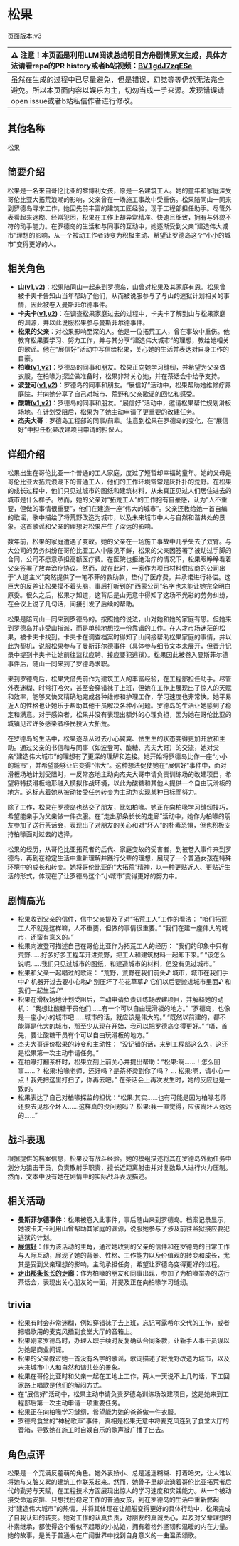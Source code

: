 # 松果
页面版本:v3
 

| :warning: 注意！本页面是利用LLM阅读总结明日方舟剧情原文生成，具体方法请看repo的PR history或者b站视频：[BV1gdJ7zqESe](https://www.bilibili.com/video/BV1gdJ7zqESe/)         |
|:----------------------------|
| 虽然在生成的过程中已尽量避免，但是错误，幻觉等等仍然无法完全避免。所以本页面内容以娱乐为主，切勿当成一手来源。发现错误请open issue或者b站私信作者进行修改。|



## 其他名称
松果
## 简要介绍
松果是一名来自哥伦比亚的黎博利女孩，原是一名建筑工人。她的童年和家庭深受哥伦比亚大拓荒浪潮的影响，父亲曾在一场施工事故中受重伤。松果陪同山一同来到罗德岛寻求工作，她因先前丰富的建筑工匠经验，现于工程部担任助手。尽管外表看起来迷糊、经常犯困，松果在工作上却异常精准、快速且细致，拥有与外貌不符的动手能力。在罗德岛的生活和与同事的互动中，她逐渐受到父亲“建造伟大城市”理想的影响，从一个被动工作者转变为积极主动、希望让罗德岛这个“小小的城市”变得更好的人。
## 相关角色
-   **山([v1](../chars/char_264_f12yin.md),[v2](char_264_f12yin.md))**：松果陪同山一起来到罗德岛，山曾对松果及其家庭有恩。松果曾被卡夫卡告知山当年帮助了他们，从而被说服参与了与山的逃狱计划相关的事情，因此被卷入曼斯菲尔德事件。
-   **卡夫卡([v1](../chars/char_214_kafka.md),[v2](char_214_kafka.md))**：在调查松果家庭过去的过程中，卡夫卡了解到山与松果家庭的渊源，并以此说服松果参与曼斯菲尔德事件。
-   **松果的父亲**：对松果影响至深的人。他是一位拓荒工人，曾在事故中重伤。他教育松果要学习、努力工作，并与其分享“建造伟大城市”的理想，教给她相关的歌谣。他在“展信好”活动中写信给松果，关心她的生活并表达对自身工作的自豪。
-   **柏喙([v1](../chars/char_252_bibeak.md),[v2](char_252_bibeak.md))**：罗德岛的同事和朋友。松果正向她学习缝纫，并希望为父亲做衣服。在柏喙为探监做准备时，松果非常关心她，并在茶话会中给予支持。
-   **波登可([v1](../chars/char_258_podego.md),[v2](char_258_podego.md))**：罗德岛的同事和朋友。“展信好”活动中，松果帮助她维修疗养庭院，并向她分享了自己对城市、荒野和父亲歌谣的回忆和感受。
-   **酸糖([v1](../chars/char_366_acdrop.md),[v2](char_366_acdrop.md))**：罗德岛的同事和朋友。“展信好”活动中，邀请松果帮忙规划滑板场地。在计划受阻后，松果为了她主动申请了更重要的改建任务。
-   **杰夫大哥**：罗德岛工程部的同事/前辈。注意到松果在罗德岛的变化，在“展信好”中担任松果改建项目申请的担保人。
## 详细介绍
松果出生在哥伦比亚一个普通的工人家庭，度过了短暂却幸福的童年。她的父母是哥伦比亚大拓荒浪潮下的普通工人，他们的工作环境常常是灰扑扑的荒野。在松果的成长过程中，他们只见过城市的图纸和建筑材料，从未真正见过人们居住进去的城市是什么样子。然而，她的父亲对“拓荒工人”的工作抱有自豪感，认为“人不重要，但做的事情很重要”，他们在建造一座“伟大的城市”。父亲还教给她一首自编的歌谣，歌中描绘了将荒野改造为城市，以及未来城市中人与自然和谐共处的景象。这首歌谣和父亲的理想对松果产生了深远的影响。

数年前，松果的家庭遭遇了变故。她的父亲在一场施工事故中几乎失去了双臂。与大公司的劳务纠纷在哥伦比亚工人中屡见不鲜，松果的父亲因签署了被动过手脚的合同，公司不愿意承担高额医疗费。在医院也拒绝治疗的情况下，松果眼睁睁看着父亲签署了放弃治疗协议。然而，就在此时，一家作为项目材料供应商的公司出于“人道主义”突然提供了一笔不菲的救助款，垫付了医疗费，并承诺进行补偿。这巨大的反差让松果摸不着头脑，事后打听到的“西蒙公司”名字也未能让她完全明白原委。很久之后，松果才知道，这背后是山无意中得知了这场不光彩的劳务纠纷，在会议上说了几句话，间接引发了后续的帮助。

松果是陪同山一同来到罗德岛的。按照她的说法，山对她和她的家庭有恩。但她来到罗德岛并非受山指派，而是单纯地想找一份靠谱的工作。在人才市场迷茫的松果，被卡夫卡找到。卡夫卡在调查档案时得知了山间接帮助松果家庭的事情，并以此为契机，说服松果参与了曼斯菲尔德事件（具体参与细节文本未展开，但晋升记录中提到卡夫卡让她前往监狱应聘、接应要犯逃狱）。松果因此被卷入曼斯菲尔德事件后，随山一同来到了罗德岛求职。

来到罗德岛后，松果凭借先前作为建筑工人的丰富经验，在工程部担任助手。尽管外表迷糊、时常打哈欠，甚至会穿错袜子上班，但她在工作上展现出了惊人的天赋和效率，能够又快又精确地完成各种维修和护理工作，学习速度也非常快。她平易近人的性格也让她乐于帮助其他干员解决各种小问题。罗德岛的生活让她感到了稳定和满意。对于感染者，松果并没有表现出额外的心理负担，因为她在哥伦比亚的城镇见过许多感染者移民投入大拓荒。

在罗德岛的生活中，松果逐渐从过去小心翼翼、怯生生的状态变得更加开放和主动。通过父亲的书信和与同事（如波登可、酸糖、杰夫大哥）的交流，她对父亲“建造伟大城市”的理想有了更深的理解和连接。她开始将罗德岛比作一座“小小的城市”，并希望能够让它变得“伟大”。这种想法促使她在“展信好”事件中，面对滑板场地计划受阻时，一反常态地主动向杰夫大哥申请负责训练场的改建项目，希望将特技滑板地形融入模拟作战环境，以此为酸糖和其他人提供一个自由玩滑板的地方。这标志着她从被动接受任务转变为主动为实现某种目标而努力。

除了工作，松果在罗德岛也结交了朋友，比如柏喙。她正在向柏喙学习缝纫技巧，希望能亲手为父亲做一件衣服。在“走出那条长长的走廊”活动中，她作为柏喙的朋友参加了送行茶话会，表现出了对朋友的关心和对“坏人”的朴素恐惧，但也积极支持柏喙面对过去的选择。

松果的经历，从哥伦比亚拓荒者的后代、家庭变故的受害者，到被卷入事件来到罗德岛，再到在稳定生活中重新理解并践行父辈的理想，展现了一个普通女孩在特殊环境中的成长和转变。她将哥伦比亚的“大拓荒”精神，以一种更贴近人、更贴近生活的形式，体现在了让罗德岛这个“小城市”变得更好的努力中。
## 剧情高光
*   松果收到父亲的信件，信中父亲提及了对“拓荒工人”工作的看法：
    “咱们拓荒工人不就是这样嘛，人不重要，但做的事情很重要。”
    “我们在建一座伟大的城市，还蛮有意义的。”
*   松果向波登可描述自己在哥伦比亚作为拓荒工人的经历：
    “我们的印象中只有荒野......好多好多工程车开进荒野，把工人和建筑材料一起卸下来。”
    “该怎么说呢......我们只见过城市的图纸，和建造城市的材料，但没有见过城市。”
*   松果和父亲一起唱过的歌谣：
    “荒野，荒野在我们前头♪
    城市，城市在我们手中♪
    机器开过去要小心哟♪
    别压坏了花花草草♪
    它们以后要搬进城市里面♪
    和我们一起生活♪”
*   松果在滑板场地计划受阻后，主动申请负责训练场改建项目，并解释她的动机：
    “我想让酸糖干员他们......有一个可以自由玩滑板的地方。”
    “罗德岛，也像是一座小小的城市吧......城市的话，就应该是伟大的。”
    “既然以前建的，都不能算是伟大的城市，那至少从现在开始，我可以把罗德岛变得更好。”
    “唔，首先，要让酸糖干员有个可以自由玩滑板的地方。”
*   杰夫大哥评价松果的转变和主动性：
    “没记错的话，来到工程部这么久，这还是松果第一次主动申请任务。”
*   在柏喙打翻茶杯时，松果立刻上前关心并提出帮助：“松果:啊......！怎么回事......？ 松果:柏喙老师，还好吗？是茶杯烫到你了吗？ ... 松果:啊，请小心一点！我先把这里打扫了，你再去吧。” 在茶话会上再次发生时，她的反应也是一致的。
*   松果表达了自己对柏喙探监的担忧：“松果:其实......也有可能是因为柏喙老师还要去见那个坏人......这样真的没问题吗？ 松果:我一直觉得，应该离坏人远远的......”
## 战斗表现
根据提供的档案信息，松果没有战斗经验。她的模组描述将其在罗德岛外勤任务中划分为狙击干员，负责散射手职责，擅长近距离射击并对复数敌人进行火力压制。然而，文本中没有她在剧情中的实际战斗表现描述。
## 相关活动
-   **曼斯菲尔德事件**：松果被卷入此事件，事后随山来到罗德岛。档案记录显示，她被卡夫卡利用山曾帮助其家庭的渊源，说服她参与了涉及前往监狱接应要犯逃狱的计划。
-   **[展信好](../stories/story_pinecn_set_1.md)**：作为该活动的主角，通过她收到的父亲的信件和在罗德岛的日常工作与人际互动，展现了她的背景、性格、工作能力以及价值观的转变和成长，尤其是受到父亲理想的影响，主动承担任务，希望让罗德岛变得更好的过程。
-   **[走出那条长长的走廊](../stories/story_bibeak_set_2.md)**：作为柏喙的朋友和同事出现，参加了为柏喙举办的送行茶话会，表现出关心朋友的一面，并提及正在向柏喙学习缝纫。
## trivia
*   松果有时会非常迷糊，例如穿错袜子去上班，忘记可露希尔交代的工作，或者把唱歌用的麦克风插到食堂大厅的音箱上。
*   松果刚来罗德岛时，办理入职手续时反复确认合同条款，让新手人事干员误以为她是商业间谍。
*   松果的父亲教过她一首没有名字的歌谣，歌词描述了将荒野改造为城市，以及未来城市中人和自然和谐共处的景象。
*   松果在哥伦比亚时和父亲一起在工地上工作，两人一天说不上几句话，下工回家路上唱歌是他们的解闷方式。
*   在“展信好”活动中，松果主动申请负责罗德岛训练场改建项目，这是她来到工程部后第一次主动申请一项重要任务。
*   松果正在向柏喙学习缝纫，希望能为她的爸爸做一件衣服。
*   罗德岛食堂的“神秘歌声”事件，真相是松果无意中将麦克风连到了食堂大厅的音箱，导致她在施工时自娱自乐的歌声被广播了出去。
## 角色点评
松果是一个充满反差萌的角色。她外表娇小、总是迷迷糊糊、打着哈欠，让人难以将她与又脏又累的建筑工作联系起来。然而，她骨子里却流淌着哥伦比亚拓荒者后代的勤劳与天赋，在工程技术方面展现出惊人的学习速度和实践能力。从一个被动接受命运安排、只想找份稳定工作的普通女孩，到在罗德岛的生活中重新燃起对“建造伟大城市”的热情，并将其体现在让舰船变得更好的具体行动中，松果完成了自我认知的转变。她对工作的认真负责，对朋友的真诚关心，以及对父辈理想的朴素继承，都使得这个看似不起眼的小姑娘，拥有着格外坚韧和温暖的内在力量。她的故事，是关于普通人在广阔世界中找到自身意义的一曲温柔颂歌。